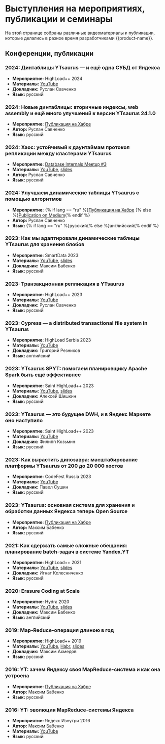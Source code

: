 # Выступления на мероприятиях, публикации и семинары

На этой странице собраны различные видеоматериалы и публикации, которые делались в разное время разработчиками {{product-name}}.

##  Конференции, публикации

### 2024: Динтаблицы YTsaurus — и ещё одна СУБД от Яндекса
- **Мероприятие:** HighLoad++ 2024
- **Материалы:** [YouTube](https://youtu.be/Zik0TXOHcmY)
- **Докладчик:** Руслан Савченко
- **Язык:** русский

### 2024: Новые динтаблицы: вторичные индексы, web assembly и ещё много улучшений к версии YTsaurus 24.1.0
- **Мероприятие:** [Публикация на Хабре](https://habr.com/ru/companies/yandex/articles/857708/)
- **Автор:** Руслан Савченко
- **Язык:** русский

### 2024: Хаос: устойчивый к даунтаймам протокол репликации между кластерами YTsaurus
- **Мероприятие:** [Database Internals Meetup #3](https://databaseinternals.timepad.ru/event/2873648/)
- **Материалы:** [YouTube](https://www.youtube.com/live/iwA-vzD_5cQ?t=5917s), [slides](https://drive.google.com/file/d/1vAWBLzSBg7q-bGmHzXv0ney6dOSnMZX4/view?usp=sharing)
- **Автор:** Руслан Савченко
- **Язык:** русский

### 2024: Улучшаем динамические таблицы YTsaurus с помощью алгоритмов 
- **Мероприятие:** {% if lang == "ru" %}[Публикация на Хабре](https://habr.com/ru/companies/yandex/articles/785994/) {% else %}[Publication on Medium](https://medium.com/yandex/improving-ytsaurus-dynamic-tables-with-a-variety-of-algorithms-6c0a75a912c5){% endif %}
- **Автор:** Руслан Савченко
- **Язык:** {% if lang == "ru" %}русский{% else %}английский{% endif %}

### 2023: Как мы адаптировали динамические таблицы YTsaurus для хранения блобов
- **Мероприятие:** SmartData 2023
- **Материалы:** [YouTube](https://youtu.be/HNGqS-aLIwE?si=N25wy3LoOTnC_1bA), [slides](https://squidex.jugru.team/api/assets/srm/ec041918-139a-418d-b5e7-0a268c9b2336/smartdata-2023.pdf)
- **Докладчик:** Максим Бабенко
- **Язык:** русский

### 2023: Транзакционная репликация в YTsaurus
- **Мероприятие:** HighLoad++ 2023
- **Материалы:** [YouTube](https://youtu.be/grNyiJrPE3w)
- **Докладчик:** Руслан Савченко
- **Язык:** русский

### 2023: Cypress — a distributed transactional file system in YTsaurus
- **Мероприятие:** HighLoad Serbia 2023
- **Материалы:** [YouTube](https://www.youtube.com/watch?v=7FsrQyd5yx0)
- **Докладчик:** Григорий Резников
- **Язык:** английский

### 2023: YTsaurus SPYT: помогаем планировщику Apache Spark быть ещё эффективнее
- **Мероприятие:** Saint HighLoad++ 2023
- **Материалы:** [YouTube](https://www.youtube.com/watch?v=Gk9K1NkYCww), [slides](https://bit.ly/3PdCyQc)
- **Докладчик:** Алексей Шишкин
- **Язык:** русский

### 2023: YTsaurus — это будущее DWH, и в Яндекс Маркете оно наступило
- **Мероприятие:** Saint HighLoad++ 2023
- **Материалы:** [YouTube](https://www.youtube.com/watch?v=dDaQCNFaYvI)
- **Докладчик:** Филипп Козьмин
- **Язык:** русский

### 2023: Как вырастить динозавра: масштабирование платформы YTsaurus от 200 до 20 000 хостов
- **Мероприятие:** CodeFest Russia 2023
- **Материалы:** [YouTube](https://www.youtube.com/watch?v=CLUS_HokzI0)
- **Докладчик:** Павел Сушин
- **Язык:** русский

### 2023: YTsaurus: основная система для хранения и обработки данных Яндекса теперь Open Source
- **Мероприятие:** [Публикация на Хабре](https://habr.com/ru/companies/yandex/articles/721526/)
- **Автор:** Максим Бабенко
- **Язык:** русский

### 2021: Как сдержать самые сложные обещания: планирование batch-задач в системе Yandex.YT
- **Мероприятие:** HighLoad++ 2021
- **Материалы:** [YouTube](https://www.youtube.com/watch?v=Uv-IcGZSRpk), [slides](https://drive.google.com/file/d/1MvroDgNHSw4OeQR5D2XzZ2sLMRCaxigY/view)
- **Докладчик:** Игнат Колесниченко
- **Язык:** русский

### 2020: Erasure Coding at Scale
- **Мероприятие:** Hydra 2020
- **Материалы:** [YouTube](https://www.youtube.com/watch?v=URAm-bbst-o), [slides](https://assets.ctfassets.net/oxjq45e8ilak/3xPcIZlk28eJfMuqmjQzLL/e94ada176f20dae5f117fe0221aa897c/Erasure_Coding_At_Scale.pdf)
- **Докладчик:** Максим Бабенко
- **Язык:** английский

### 2019: Map-Reduce-операция длиною в год
- **Мероприятие:** HighLoad++ 2019
- **Материалы:** [YouTube](https://www.youtube.com/watch?v=l9AEVamDuWA), [Habr](https://habr.com/ru/company/yandex/blog/530304/), [slides](https://drive.google.com/file/d/133yc42WDUB2Vs6dyWsUyQ8YfWy2RYuxi/view)
- **Докладчик:** Максим Ахмедов
- **Язык:** русский

### 2016: YT: зачем Яндексу своя MapReduce-система и как она устроена
- **Мероприятие:** [Публикация на Хабре](https://habr.com/ru/company/yandex/blog/311104/)
- **Автор:** Максим Бабенко
- **Язык:** русский

### 2016: YT: эволюция MapReduce-системы Яндекса
- **Мероприятие:** Яндекс Изнутри 2016
- **Автор:** Максим Бабенко
- **Материалы:** [YouTube](https://www.youtube.com/watch?v=VQGfH0sZi18)
- **Язык:** русский
